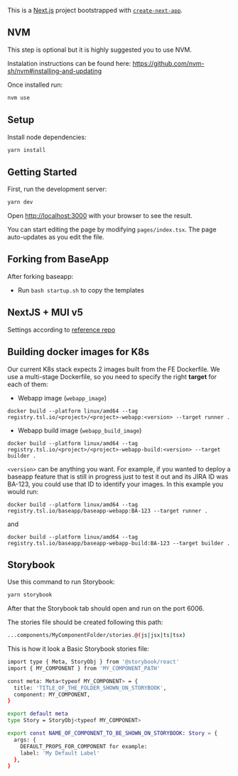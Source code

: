 This is a [Next.js](https://nextjs.org/) project bootstrapped with [`create-next-app`](https://github.com/vercel/next.js/tree/canary/packages/create-next-app).

## NVM

This step is optional but it is highly suggested you to use NVM.

Instalation instructions can be found here: https://github.com/nvm-sh/nvm#installing-and-updating

Once installed run:

```bash
nvm use
```

## Setup

Install node dependencies:

```bash
yarn install
```

## Getting Started

First, run the development server:

```bash
yarn dev
```

Open [http://localhost:3000](http://localhost:3000) with your browser to see the result.

You can start editing the page by modifying `pages/index.tsx`. The page auto-updates as you edit the file.

## Forking from BaseApp

After forking baseapp:

- Run `bash startup.sh` to copy the templates

## NextJS + MUI v5

Settings according to [reference repo](https://github.com/leoroese/nextjs-materialui-v5-tutorial)

## Building docker images for K8s
Our current K8s stack expects 2 images built from the FE Dockerfile. We use a multi-stage Dockerfile, so you need to specify the right **target** for each of them:
* Webapp image (`webapp_image`)
```
docker build --platform linux/amd64 --tag registry.tsl.io/<project>/<project>-webapp:<version> --target runner .
```
* Webapp build image (`webapp_build_image`)
```
docker build --platform linux/amd64 --tag registry.tsl.io/<project>/<project>-webapp-build:<version> --target builder .
```
`<version>` can be anything you want. For example, if you wanted to deploy a baseapp feature that is still in progress just to test it out and its JIRA ID was BA-123, you could use that ID to identify your images. In this example you would run:
```
docker build --platform linux/amd64 --tag registry.tsl.io/baseapp/baseapp-webapp:BA-123 --target runner .
```
and
```
docker build --platform linux/amd64 --tag registry.tsl.io/baseapp/baseapp-webapp-build:BA-123 --target builder .
```

## Storybook

Use this command to run Storybook:

```bash
yarn storybook
```

After that the Storybook tab should open and run on the port 6006.

The stories file should be created following this path:
```bash
...components/MyComponentFolder/stories.@(js|jsx|ts|tsx)
```

This is how it look a Basic Storybook stories file:
```bash
import type { Meta, StoryObj } from '@storybook/react'
import { MY_COMPONENT } from 'MY_COMPONENT_PATH'

const meta: Meta<typeof MY_COMPONENT> = {
  title: 'TITLE_OF_THE_FOLDER_SHOWN_ON_STORYBOOK',
  component: MY_COMPONENT,
}

export default meta
type Story = StoryObj<typeof MY_COMPONENT>

export const NAME_OF_COMPONENT_TO_BE_SHOWN_ON_STORYBOOK: Story = {
  args: {
    DEFAULT_PROPS_FOR_COMPONENT for example:
    label: 'My Default Label'
  },
}
```